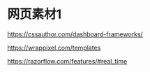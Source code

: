 # 网页素材1


https://cssauthor.com/dashboard-frameworks/



https://wrappixel.com/templates



https://razorflow.com/features/#real_time
